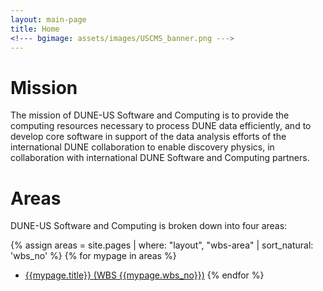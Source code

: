 ```yaml
---
layout: main-page
title: Home
<!--- bgimage: assets/images/USCMS_banner.png --->
---
```


# Mission

The mission of DUNE-US Software and Computing is to provide the computing resources necessary to process DUNE data efficiently, and to develop core software in support of the data analysis efforts of the international DUNE collaboration to enable discovery physics, in collaboration with international DUNE Software and Computing partners.


# Areas
DUNE-US Software and Computing is broken down into four areas:


{% assign areas = site.pages | where: "layout", "wbs-area" | sort_natural: 'wbs_no' %}
{% for mypage in areas %}
- [{{mypage.title}} (WBS {{mypage.wbs_no}})]({{mypage.permalink}})
{% endfor %}
